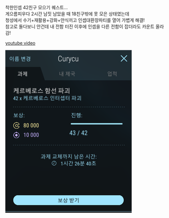착한인셉 42친구 모으기 퀘스트...  
게으름피우다 2시간 남짓 남았을 때 18친구밖에 못 모은 상태였는데  
청성에서 수기+재활용+강화+안식끼고 인셉대환장파티를 열어 가볍게 해결!  
참고로 돌다보니 안건데 내 전함 터진 이후에 인셉을 다른 전함이 잡더라도 카운트 올라감!  

[youtube video](https://www.youtube.com/watch?v=jO-uUAJO9wc)  

![](../assets/20210419_BS_Interceptor_Collectors.png)   
